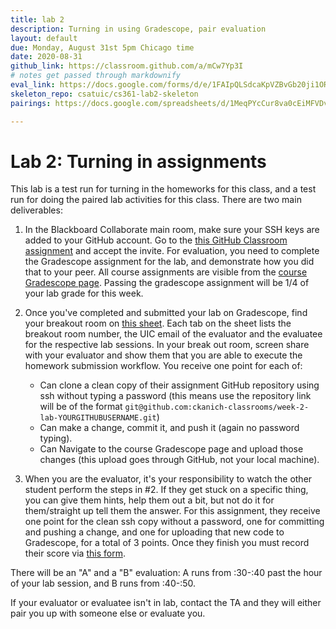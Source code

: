```yaml
---
title: lab 2
description: Turning in using Gradescope, pair evaluation
layout: default
due: Monday, August 31st 5pm Chicago time
date: 2020-08-31
github_link: https://classroom.github.com/a/mCw7Yp3I
# notes get passed through markdownify
eval_link: https://docs.google.com/forms/d/e/1FAIpQLSdcaKpVZBvGb20ji1OR1rB0xQKsA6tHsB0Jwq-i-LKhWJ1N9g/viewform
skeleton_repo: csatuic/cs361-lab2-skeleton
pairings: https://docs.google.com/spreadsheets/d/1MeqPYcCur8va0cEiMFVDv3-XMfOzLsFwMFwmEiqcrvs/

---
```


# Lab 2: Turning in assignments

This lab is a test run for turning in the homeworks for this class, and
a test run for doing the paired lab activities for this class.
There are two main deliverables:

  1. In the Blackboard Collaborate main room, make sure your SSH keys are added to your GitHub account. Go to the [this GitHub Classroom assignment]({{page.github_link}}) and accept the invite. For evaluation, you need to complete the Gradescope assignment for the lab, and demonstrate how you did that to your peer. All course assignments are visible from the [course Gradescope page]({{site.gradescope}}). Passing the gradescope assignment will be 1/4 of your lab grade for this week.
  
  2. Once you've completed and submitted your lab on Gradescope, find your breakout room on [this sheet]({{page.pairings}}). Each tab on the sheet lists the breakout room number, the UIC email of the evaluator and the evaluatee for the respective lab sessions. In your break out room, screen share with your evaluator and show them that you are able to
   execute the homework submission workflow. You receive one point for
   each of:
      * Can clone a clean copy of their assignment GitHub repository using
     ssh without typing a password (this means use the repository link
     will be of the format
     `git@github.com:ckanich-classrooms/week-2-lab-YOURGITHUBUSERNAME.git`)
     * Can make a change, commit it, and push it (again no password
     typing).
     * Can Navigate to the course Gradescope page and upload those
     changes (this upload goes through GitHub, not your local machine).
3. When you are the evaluator, it's your responsibility to watch the
   other student perform the steps in #2. If they get stuck on a
   specific thing, you can give them hints, help them out a bit, but not
   do it for them/straight up tell them the answer. For this assignment,
   they receive one point for the clean ssh copy without a password, one
   for committing and pushing a change, and one for uploading that new
   code to Gradescope, for a total of 3 points. Once they finish you
   must record their score via [this form](page.eval_link).


<!-- When lab starts, you can look at [this page](page.pairings) to see who you will evaluate.  -->
There will be an "A" and a "B" evaluation: A runs
from :30-:40 past the hour of your lab session, and B runs from :40-:50.

If your evaluator or evaluatee isn't in lab, contact the TA and they
will either pair you up with someone else or evaluate you.
